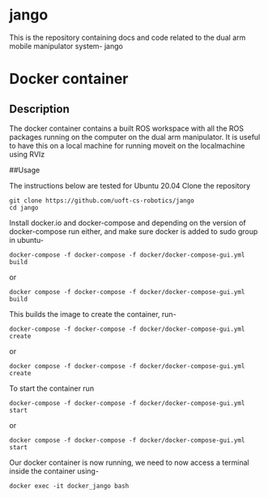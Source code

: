# jango
This is the repository containing docs and code related to the dual arm mobile manipulator system- jango

# Docker container 
## Description 

The docker container contains a built ROS workspace with all the ROS packages running on the computer on the dual arm manipulator. It is useful to have this on a local machine for running moveit on the localmachine using RVIz 


##Usage 

The instructions below are tested for Ubuntu 20.04
Clone the repository 
```
git clone https://github.com/uoft-cs-robotics/jango
cd jango 
```
Install docker.io and docker-compose and depending on the version of docker-compose run either, and make sure docker is added to sudo group in ubuntu- 
```
docker-compose -f docker-compose -f docker/docker-compose-gui.yml build
```
or 
```
docker compose -f docker-compose -f docker/docker-compose-gui.yml build
```

This builds the image to create the container, run- 
```
docker-compose -f docker-compose -f docker/docker-compose-gui.yml create
```
or 
```
docker compose -f docker-compose -f docker/docker-compose-gui.yml create
```
To start the container run 
```
docker-compose -f docker-compose -f docker/docker-compose-gui.yml start
```
or 
```
docker compose -f docker-compose -f docker/docker-compose-gui.yml start
```
Our docker container is now running, we need to now access a terminal inside the container using- 
```
docker exec -it docker_jango bash
```
